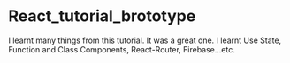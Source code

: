 # React_tutorial_brototype
I learnt many things from this tutorial. It was a great one. I learnt Use State, Function and Class Components, React-Router, Firebase...etc. 
